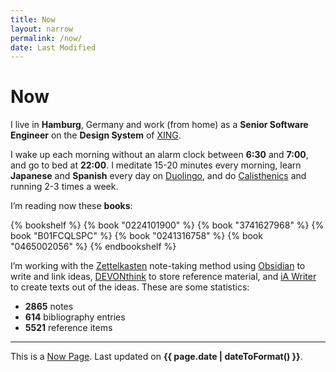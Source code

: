```yaml
---
title: Now
layout: narrow
permalink: /now/
date: Last Modified
---
```


# Now

I live in **Hamburg**, Germany and work (from home) as a **Senior Software Engineer** on the **Design System** of [XING](https://www.xing.com/).

I wake up each morning without an alarm clock between **6:30** and **7:00**, and go to bed at **22:00**. I meditate 15-20 minutes every morning, learn **Japanese** and **Spanish** every day on [Duolingo](https://www.duolingo.com/profile/kogakure), and do [Calisthenics](/calisthenics/) and running 2-3 times a week.

I’m reading now these **books**:

{% bookshelf %}
{% book "0224101900" %}
{% book "3741627968" %}
{% book "B01FCQLSPC" %}
{% book "0241316758" %}
{% book "0465002056" %}
{% endbookshelf %}

I’m working with the [Zettelkasten](https://zettelkasten.de/) note-taking method using [Obsidian](https://obsidian.md/) to write and link ideas, [DEVONthink](https://www.devontechnologies.com/apps/devonthink) to store reference material, and [iA Writer](https://ia.net/writer) to create texts out of the ideas. These are some statistics:

- **2865** notes
- **614** bibliography entries
- **5521** reference items

---

This is a [Now Page](https://nownownow.com/). Last updated on **{{ page.date | dateToFormat() }}**.
